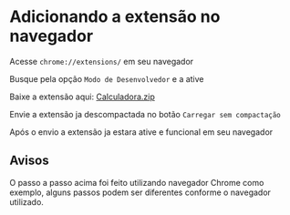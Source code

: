 
# Adicionando a extensão no navegador

Acesse `chrome://extensions/` em seu navegador

Busque pela opção `Modo de Desenvolvedor` e a ative

Baixe a extensão aqui: [Calculadora.zip](https://drive.google.com/file/d/1CDP7wp9KC2PcdflT3veOL0MJKXSJO_hP/view?usp=sharing)

Envie a extensão ja descompactada no botão `Carregar sem compactação`

Após o envio a extensão ja estara ative e funcional em seu navegador



## Avisos

O passo a passo acima foi feito utilizando navegador Chrome como exemplo, alguns passos podem ser diferentes conforme o navegador utilizado.
